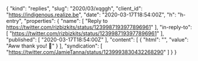 {
  "kind": "replies",
  "slug": "2020/03/xqggh",
  "client_id": "https://indigenous.realize.be",
  "date": "2020-03-17T18:54:00Z",
  "h": "h-entry",
  "properties": {
    "name": [
      "Reply to https://twitter.com/rizbizkits/status/1239987193977896961"
    ],
    "in-reply-to": [
      "https://twitter.com/rizbizkits/status/1239987193977896961"
    ],
    "published": [
      "2020-03-17T18:54:00Z"
    ],
    "content": [
      {
        "html": "",
        "value": "Aww thank you! 🤗"
      }
    ],
    "syndication": [
      "https://twitter.com/JamieTanna/status/1239993830432268290"
    ]
  }
}
